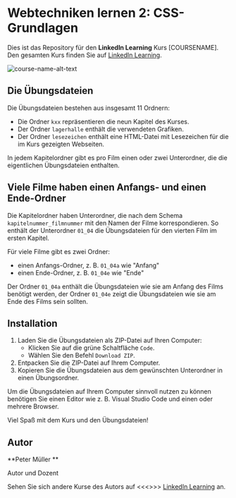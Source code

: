 # Webtechniken lernen 2: CSS-Grundlagen

Dies ist das Repository für den **LinkedIn Learning** Kurs [COURSENAME]. Den gesamten Kurs finden Sie auf [LinkedIn Learning][lil-course-url].

![course-name-alt-text][lil-thumbnail-url]


## Die Übungsdateien 
Die Übungsdateien bestehen aus insgesamt 11 Ordnern: 

- Die Ordner `kxx` repräsentieren die neun Kapitel des Kurses.
- Der Ordner `lagerhalle` enthält die verwendeten Grafiken. 
- Der Ordner `lesezeichen` enthält eine HTML-Datei mit Lesezeichen für die im Kurs gezeigten Webseiten. 

In jedem Kapitelordner gibt es pro Film einen oder zwei Unterordner, die die eigentlichen Übungsdateien enthalten. 

## Viele Filme haben einen Anfangs- und einen Ende-Ordner 
Die Kapitelordner haben Unterordner, die nach dem Schema `kapitelnummer_filmnummer` mit den Namen der Filme korrespondieren. So enthält der Unterordner `01_04` die Übungsdateien für den vierten Film im ersten Kapitel.

Für viele Filme gibt es zwei Ordner: 

- einen Anfangs-Ordner, z. B. `01_04a` wie "Anfang"
- einen Ende-Ordner, z. B. `01_04e` wie "Ende"

Der Ordner `01_04a` enthält die Übungsdateien wie sie am Anfang des Films benötigt werden, der Ordner `01_04e` zeigt die Übungsdateien wie sie am Ende des Films sein sollten. 


## Installation 
1. Laden Sie die Übungsdateien als ZIP-Datei auf Ihren Computer:   
    - Klicken Sie auf die grüne Schaltfläche `Code`.
    - Wählen Sie den Befehl `Download ZIP`. 
2. Entpacken Sie die ZIP-Datei auf Ihrem Computer. 
3. Kopieren Sie die Übungsdateien aus dem gewünschten Unterordner in einen Übungsordner. 

Um die Übungsdateien auf Ihrem Computer sinnvoll nutzen zu können benötigen Sie einen Editor wie z. B. Visual Studio Code und einen oder mehrere Browser. 

Viel Spaß mit dem Kurs und den Übungsdateien! 

## Autor

**Peter Müller **

Autor und Dozent

Sehen Sie sich andere Kurse des Autors auf <<<<Link aktualisieren>>>> [LinkedIn Learning](https://www.linkedin.com/learning/instructors/name_des_autors?u=104) an.

[lil-course-url]: https://www.linkedin.com/learning/
[lil-thumbnail-url]: https://
